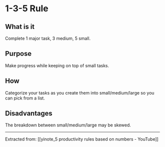 # 1-3-5 Rule
## What is it 
Complete 1 major task, 3 medium, 5 small. 
## Purpose 
Make progress while keeping on top of small tasks. 
## How 
Categorize your tasks as you create them into small/medium/large so you can pick from a list. 
## Disadvantages
The breakdown between small/medium/large may be skewed.

---

Extracted from: 
[[yinote_5 productivity rules based on numbers - YouTube]]